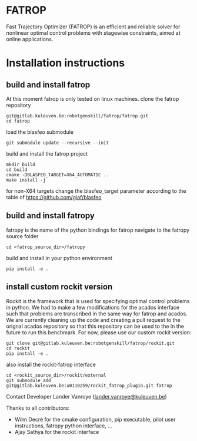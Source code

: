 # FATROP

Fast Trajectory Optimizer (FATROP) is an efficient and reliable solver for nonlinear optimal control problems with stagewise constraints, aimed at online applications.
# Installation instructions
## build and install fatrop
At this moment fatrop is only tested on linux machines.
clone the fatrop repository 

    git@gitlab.kuleuven.be:robotgenskill/fatrop/fatrop.git
    cd fatrop

load the blasfeo submodule

    git submodule update --recursive --init
build and install the fatrop project

    mkdir build
    cd build
    cmake -DBLASFEO_TARGET=X64_AUTOMATIC ..
    make install -j

for non-X64 targets change the blasfeo_target parameter according to the table of https://github.com/giaf/blasfeo
## build and install fatropy
fatropy is the name of the python bindings for fatrop 
navigate to the fatropy source folder

    cd <fatrop_source_dir>/fatropy
build and install in your python environment

    pip install -e .

## install custom rockit version
Rockit is the framework that is used for specifying optimal control problems in python. 
We had to make a few modifications for the acados interface such that problems are transcribed in the same way for fatrop and acados.
We are currently cleaning up the code and creating a pull request to the orignal acados repository so that this repository can be used to the in the future to run this benchmark.
For now, please use our custom rockit version:

    git clone git@gitlab.kuleuven.be:robotgenskill/fatrop/rockit.git
    cd rockit
    pip install -e .

also install the rockit-fatrop interface

    cd <rockit_source_dir>/rockit/external
    git submodule add git@gitlab.kuleuven.be:u0110259/rockit_fatrop_plugin.git fatrop


Contact
Developer Lander Vanroye (lander.vanroye@kuleuven.be)

Thanks to all contributors:
- Wilm Decré for the cmake configuration, pip executable, pilot user instructions, fatropy python interface, ...
- Ajay Sathya for the rockit interface
